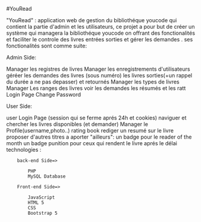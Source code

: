 #YouRead

"YouRead" : application web de gestion du bibliothéque youcode qui contient la partie d'admin et les utilisateurs,
ce projet a pour but de créer un système qui managera la bibliothéque youcode on offrant des fonctionalités et faciliter le controle des livres entrées sorties et gérer les demandes .
 ses fonctionalités sont comme suite:

Admin Side:

Manager les registres de livres
Manager les enregistrements d'utilisateurs
géréer les demandes des livres (sous numéro)
les livres sorties(+un rappel du durée a ne pas depasser) et retournés
Manager les types de livres
Manager Les ranges des livres 
voir les demandes les résumés et les ratt
Login Page
Change Password

User Side:

user Login Page (session qui se ferme aprés 24h et cookies)
naviguer et chercher les livres disponibles (et demander)
Manager le  Profile(username,photo..)
rating book
rediger un resumé sur le livre
proposer d'autres titres a aporter 
"ailleurs": un badge pour le reader of the month
un badge punition pour ceux qui rendent le livre aprés le délai 
			technologies :

		back-end Side=>

			PHP
			MySQL Database

		Front-end Side=>

			JavaScript
			HTML 5
			CSS
			Bootstrap 5
